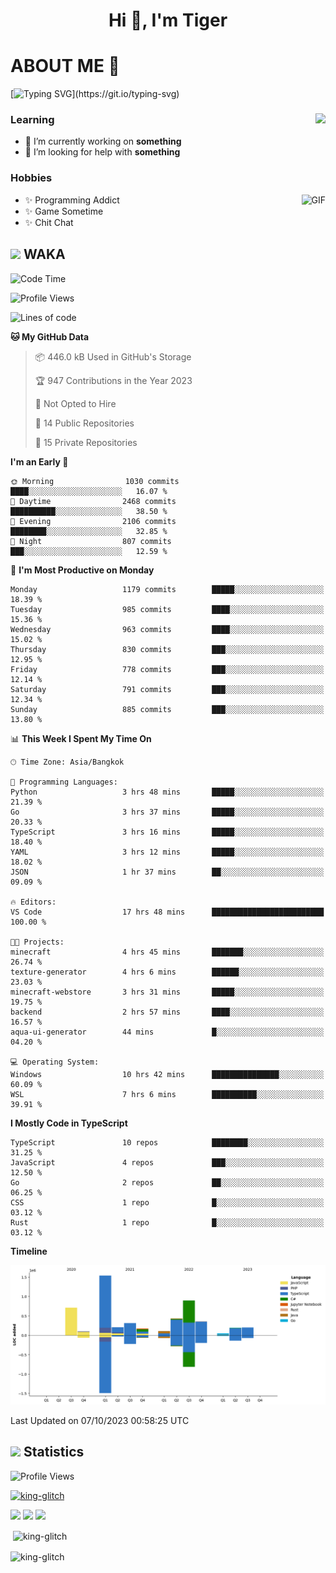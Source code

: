 <h1 align="center">Hi 👋, I'm Tiger</h1>




# ABOUT ME 💬

[![Typing SVG](https://readme-typing-svg.herokuapp.com?color=22F771&vCenter=true&lines=A+perssionate+developer+from+nowhere.)](https://git.io/typing-svg)

<div>
 <img align="right" src="https://spotify-github-profile.vercel.app/api/view?uid=12129734423&cover_image=false&theme=default&bar_color=22d016&bar_color_cover=true" />
 <h3>Learning</h3>
 
 <ul>
  <li>🔭 I’m currently working on <b>something</b></li>
  <li>🤝 I’m looking for help with <b>something</b></li>
 </ul>
 
</div>
<div>
 <h3>Hobbies</h3>
 <img align="right" height="475px"  alt="GIF" src="https://i.pinimg.com/originals/1f/b7/db/1fb7dbee557e5ed509f7517da8a84d58.gif" />
 <ul>
  <li>✨ Programming Addict</li>
  <li>✨ Game Sometime</li>
  <li>✨ Chit Chat</li>
 </ul>
 
</div>



## <img height="40" src="https://raw.githubusercontent.com/innng/innng/master/assets/kyubey.gif"/> WAKA

<!--START_SECTION:waka-->
![Code Time](http://img.shields.io/badge/Code%20Time-1%2C581%20hrs%2036%20mins-blue)

![Profile Views](http://img.shields.io/badge/Profile%20Views-5-blue)

![Lines of code](https://img.shields.io/badge/From%20Hello%20World%20I%27ve%20Written-5.3%20million%20lines%20of%20code-blue)

**🐱 My GitHub Data** 

> 📦 446.0 kB Used in GitHub's Storage 
 > 
> 🏆 947 Contributions in the Year 2023
 > 
> 🚫 Not Opted to Hire
 > 
> 📜 14 Public Repositories 
 > 
> 🔑 15 Private Repositories 
 > 
**I'm an Early 🐤** 

```text
🌞 Morning                1030 commits        ████░░░░░░░░░░░░░░░░░░░░░   16.07 % 
🌆 Daytime                2468 commits        ██████████░░░░░░░░░░░░░░░   38.50 % 
🌃 Evening                2106 commits        ████████░░░░░░░░░░░░░░░░░   32.85 % 
🌙 Night                  807 commits         ███░░░░░░░░░░░░░░░░░░░░░░   12.59 % 
```
📅 **I'm Most Productive on Monday** 

```text
Monday                   1179 commits        █████░░░░░░░░░░░░░░░░░░░░   18.39 % 
Tuesday                  985 commits         ████░░░░░░░░░░░░░░░░░░░░░   15.36 % 
Wednesday                963 commits         ████░░░░░░░░░░░░░░░░░░░░░   15.02 % 
Thursday                 830 commits         ███░░░░░░░░░░░░░░░░░░░░░░   12.95 % 
Friday                   778 commits         ███░░░░░░░░░░░░░░░░░░░░░░   12.14 % 
Saturday                 791 commits         ███░░░░░░░░░░░░░░░░░░░░░░   12.34 % 
Sunday                   885 commits         ███░░░░░░░░░░░░░░░░░░░░░░   13.80 % 
```


📊 **This Week I Spent My Time On** 

```text
🕑︎ Time Zone: Asia/Bangkok

💬 Programming Languages: 
Python                   3 hrs 48 mins       █████░░░░░░░░░░░░░░░░░░░░   21.39 % 
Go                       3 hrs 37 mins       █████░░░░░░░░░░░░░░░░░░░░   20.33 % 
TypeScript               3 hrs 16 mins       █████░░░░░░░░░░░░░░░░░░░░   18.40 % 
YAML                     3 hrs 12 mins       █████░░░░░░░░░░░░░░░░░░░░   18.02 % 
JSON                     1 hr 37 mins        ██░░░░░░░░░░░░░░░░░░░░░░░   09.09 % 

🔥 Editors: 
VS Code                  17 hrs 48 mins      █████████████████████████   100.00 % 

🐱‍💻 Projects: 
minecraft                4 hrs 45 mins       ███████░░░░░░░░░░░░░░░░░░   26.74 % 
texture-generator        4 hrs 6 mins        ██████░░░░░░░░░░░░░░░░░░░   23.03 % 
minecraft-webstore       3 hrs 31 mins       █████░░░░░░░░░░░░░░░░░░░░   19.75 % 
backend                  2 hrs 57 mins       ████░░░░░░░░░░░░░░░░░░░░░   16.57 % 
aqua-ui-generator        44 mins             █░░░░░░░░░░░░░░░░░░░░░░░░   04.20 % 

💻 Operating System: 
Windows                  10 hrs 42 mins      ███████████████░░░░░░░░░░   60.09 % 
WSL                      7 hrs 6 mins        ██████████░░░░░░░░░░░░░░░   39.91 % 
```

**I Mostly Code in TypeScript** 

```text
TypeScript               10 repos            ████████░░░░░░░░░░░░░░░░░   31.25 % 
JavaScript               4 repos             ███░░░░░░░░░░░░░░░░░░░░░░   12.50 % 
Go                       2 repos             ██░░░░░░░░░░░░░░░░░░░░░░░   06.25 % 
CSS                      1 repo              █░░░░░░░░░░░░░░░░░░░░░░░░   03.12 % 
Rust                     1 repo              █░░░░░░░░░░░░░░░░░░░░░░░░   03.12 % 
```



**Timeline**

![Lines of Code chart](https://raw.githubusercontent.com/king-glitch/king-glitch/main/assets/bar_graph.png)


 Last Updated on 07/10/2023 00:58:25 UTC
<!--END_SECTION:waka-->
## <img height="40" src="https://raw.githubusercontent.com/innng/innng/master/assets/kyubey.gif"/> Statistics
![Profile Views](https://komarev.com/ghpvc/?username=king-glitch)  

<p align="left"> 
 <a href="https://github.com/ryo-ma/github-profile-trophy">
  <img src="https://github-profile-trophy.vercel.app/?username=king-glitch&theme=dracula" alt="king-glitch" />
 </a> </p>

![](https://github-profile-summary-cards.vercel.app/api/cards/profile-details?username=king-glitch&theme=dracula)
![](https://github-profile-summary-cards.vercel.app/api/cards/stats?username=king-glitch&theme=dracula) 
![](https://github-profile-summary-cards.vercel.app/api/cards/productive-time?username=king-glitch&theme=dracula)


<p>&nbsp;<img align="center" src="https://github-readme-stats.vercel.app/api?username=king-glitch&theme=dracula" alt="king-glitch" /></p>

<p><img align="center" src="https://github-readme-streak-stats.herokuapp.com/?user=king-glitch&theme=dracula" alt="king-glitch" /></p>
